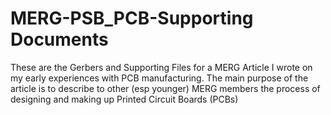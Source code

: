 # MERG-PSB_PCB-Supporting Documents

These are the Gerbers and Supporting Files for a MERG Article I wrote on my early experiences with PCB manufacturing.
The main purpose of the article is to describe to other (esp younger) MERG members the process of designing and making up Printed Circuit Boards (PCBs)  
